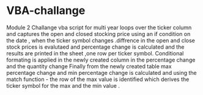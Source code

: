 # VBA-challange
Module 2 Challange 
vba script for multi year loops over the ticker column and captures the open and closed stocking price using an if condition on the date , when the ticker symbol changes .diffrence in the open and close stock prices is evalutaed and percentage change is calculated and the results are printed in the sheet ,one row per ticker symbol.
Conditional formating is applied in the newly created column in the percentage change and the quantity change 
Finally from the newly created table max percentage change and min percentage change is calculated and using the match function - the row of the max value is identified which derives the ticker symbol for the max and the min value .

